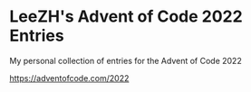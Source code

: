 LeeZH's Advent of Code 2022 Entries
===================================

My personal collection of entries for the Advent of Code 2022

https://adventofcode.com/2022
